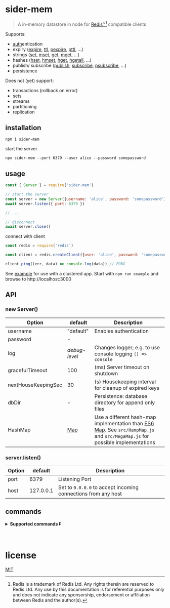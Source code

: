# sider-mem

> A in-memory datastore in node for [Redis™][redis][^redis] compatible clients

Supports:
- [auth][]entication
- expiry ([expire][], [ttl][], [pexpire][], [pttl][], ...)
- strings ([set][], [mset][], [get][], [mget][], ...)
- hashes ([hset][], [hmset][], [hget][], [hgetall][], ...)
- publish/ subscribe ([publish][], [subscribe][], [psubscribe][], ...)
- persistence

Does not (yet) support:
- transactions (rollback on error)
- sets
- streams
- partitioning
- replication

## installation

    npm i sider-mem

start the server

    npx sider-mem --port 6379 --user alice --password somepassword


## usage

```js
const { Server } = require('sider-mem')

// start the server
const server = new Server({username: 'alice', password: 'somepassword'})
await server.listen({ port: 6379 })

// ...

// disconnect
await server.close()
```

connect with client

```js
const redis = require('redis')

const client = redis.createClient({user: 'alice', password: 'somepassword'})

client.ping((err, data) => console.log(data)) // PONG
```

See [example](./examples) for use with a clustered app. 
Start with `npm run example` and browse to http://localhost:3000


## API

### new Server()

| Option              | default       | Description                                                  |
| ------------------- | ------------- | ------------------------------------------------------------ |
| username            | "default"     | Enables authentication                                       |
| password            | -             |                                                              |
| log                 | _debug-level_ | Changes logger; e.g. to use console logging `() => console` |
| gracefulTimeout     | 100           | (ms) Server timeout on shutdown                              |
| nextHouseKeepingSec | 30            | (s) Housekeeping interval for cleanup of expired keys        |
| dbDir               | -             | Persistence: database directory for append only files        |
| HashMap             | [Map][Map]    | Use a different hash-map implementation than [ES6 Map][Map]. See `src/HampMap.js` and `src/MegaMap.js` for possible implementations |

### server.listen()

| Option   | default   | Description |
| -------- | --------- | ----------- |
| port     | 6379      | Listening Port |
| host     | 127.0.0.1 | Set to `0.0.0.0` to accept incoming connections from any host |


## commands

<details>
  <summary><b>Supported commands ⏬</b>
  </summary>

- [append][]
- [auth][]
- [client][]
- [command][]
- [decr][]
- [decrby][]
- [del][]
- [echo][]
- [exec][]
- [exists][]
- [expire][]
- [expireat][]
- [expiretime][]
- [flushall][]
- [flushdb][]
- [get][]
- [getdel][]
- [getex][]
- [getrange][]
- [getset][]
- [hdel][]
- [hello][]
- [hexists][]
- [hget][]
- [hgetall][]
- [hincrby][]
- [hincrbyfloat][]
- [hkeys][]
- [hlen][]
- [hmget][]
- [hmset][]
- [hscan][]
- [hset][]
- [hsetnx][]
- [hstrlen][]
- [hvals][]
- [incr][]
- [incrby][]
- [incrbyfloat][]
- [info][]
- [mget][]
- [mset][]
- [msetnx][]
- [multi][]
- [persist][]
- [pexpire][]
- [pexpireat][]
- [pexpiretime][]
- [ping][]
- [psetex][]
- [psubscribe][]
- [pttl][]
- [publish][]
- [pubsub][]
- [punsubscribe][]
- [quit][]
- [scan][]
- [select][]
- [set][]
- [setex][]
- [setnx][]
- [setrange][]
- [shutdown][]
- [strlen][]
- [subscribe][]
- [substr][]
- [ttl][]
- [type][]
- [unsubscribe][]

</details>

<br>
<br>

# license

[MIT][]

<!-- references -->

[^redis]: Redis is a trademark of Redis Ltd. Any rights therein are reserved to Redis Ltd. Any use by this documentation is for referential purposes only and does not indicate any sponsorship, endorsement or affiliation between Redis and the author(s).

[MIT]: ./LICENSE

[Map]: https://developer.mozilla.org/en-US/docs/Web/JavaScript/Reference/Global_Objects/Map

[redis]: https://redis.io

[append]: https://redis.io/commands/append
[auth]: https://redis.io/commands/auth
[client]: https://redis.io/commands/client
[command]: https://redis.io/commands/command
[decr]: https://redis.io/commands/decr
[decrby]: https://redis.io/commands/decrby
[del]: https://redis.io/commands/del
[echo]: https://redis.io/commands/echo
[exec]: https://redis.io/commands/exec
[exists]: https://redis.io/commands/exists
[expire]: https://redis.io/commands/expire
[expireat]: https://redis.io/commands/expireat
[expiretime]: https://redis.io/commands/expiretime
[flushall]: https://redis.io/commands/flushall
[flushdb]: https://redis.io/commands/flushdb
[get]: https://redis.io/commands/get
[getdel]: https://redis.io/commands/getdel
[getex]: https://redis.io/commands/getex
[getrange]: https://redis.io/commands/getrange
[getset]: https://redis.io/commands/getset
[hdel]: https://redis.io/commands/hdel
[hello]: https://redis.io/commands/hello
[hexists]: https://redis.io/commands/hexists
[hget]: https://redis.io/commands/hget
[hgetall]: https://redis.io/commands/hgetall
[hincrby]: https://redis.io/commands/hincrby
[hincrbyfloat]: https://redis.io/commands/hincrbyfloat
[hkeys]: https://redis.io/commands/hkeys
[hlen]: https://redis.io/commands/hlen
[hmget]: https://redis.io/commands/hmget
[hmset]: https://redis.io/commands/hmset
[hscan]: https://redis.io/commands/hscan
[hset]: https://redis.io/commands/hset
[hsetnx]: https://redis.io/commands/hsetnx
[hstrlen]: https://redis.io/commands/hstrlen
[hvals]: https://redis.io/commands/hvals
[incr]: https://redis.io/commands/incr
[incrby]: https://redis.io/commands/incrby
[incrbyfloat]: https://redis.io/commands/incrbyfloat
[info]: https://redis.io/commands/info
[mget]: https://redis.io/commands/mget
[mset]: https://redis.io/commands/mset
[msetnx]: https://redis.io/commands/msetnx
[multi]: https://redis.io/commands/multi
[persist]: https://redis.io/commands/persist
[pexpire]: https://redis.io/commands/pexpire
[pexpireat]: https://redis.io/commands/pexpireat
[pexpiretime]: https://redis.io/commands/pexpiretime
[ping]: https://redis.io/commands/ping
[psetex]: https://redis.io/commands/psetex
[psubscribe]: https://redis.io/commands/psubscribe
[pttl]: https://redis.io/commands/pttl
[publish]: https://redis.io/commands/publish
[pubsub]: https://redis.io/commands/pubsub
[punsubscribe]: https://redis.io/commands/punsubscribe
[quit]: https://redis.io/commands/quit
[scan]: https://redis.io/commands/scan
[select]: https://redis.io/commands/select
[set]: https://redis.io/commands/set
[setex]: https://redis.io/commands/setex
[setnx]: https://redis.io/commands/setnx
[setrange]: https://redis.io/commands/setrange
[shutdown]: https://redis.io/commands/shutdown
[strlen]: https://redis.io/commands/strlen
[subscribe]: https://redis.io/commands/subscribe
[substr]: https://redis.io/commands/substr
[ttl]: https://redis.io/commands/ttl
[type]: https://redis.io/commands/type
[unsubscribe]: https://redis.io/commands/unsubscribe
